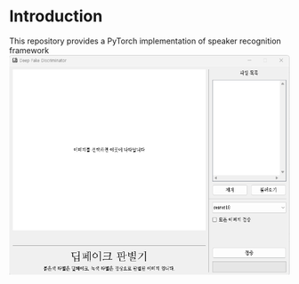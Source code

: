 # Introduction

This repository provides a PyTorch implementation of speaker recognition framework
![GUI](gui.png)


